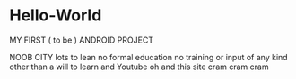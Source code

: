 Hello-World
===========

MY FIRST ( to be ) ANDROID PROJECT 

NOOB CITY 
lots to lean  no formal education no training  or input of any kind other than a will to learn and Youtube  oh and this site   cram cram cram  
